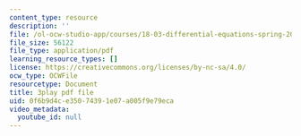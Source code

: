 ```yaml
---
content_type: resource
description: ''
file: /ol-ocw-studio-app/courses/18-03-differential-equations-spring-2010/0f6b9d4ce35074391e07a005f9e79eca_xWa5_OXI6VM.pdf
file_size: 56122
file_type: application/pdf
learning_resource_types: []
license: https://creativecommons.org/licenses/by-nc-sa/4.0/
ocw_type: OCWFile
resourcetype: Document
title: 3play pdf file
uid: 0f6b9d4c-e350-7439-1e07-a005f9e79eca
video_metadata:
  youtube_id: null
---
```

